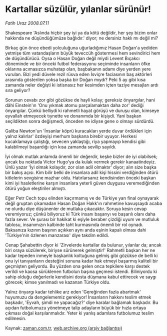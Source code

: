 # Kartallar süzülür, yılanlar sürünür!

*Fatih Uraz 2008.07.11*

<tr><td class="metin" colspan="2" style="padding-top: 20px; padding-left: 5px; padding-right: 10px;">Shakespeare 'Aslında hiçbir şey iyi ya da kötü değildir, her şey bizim onlar hakkında ne düşündüğümüze bağlıdır.' diyor; ne dersiniz haklı mı değil mi?</td></tr><tr><td class="metin" colspan="2" style="padding-top: 20px; padding-left: 5px; padding-right: 10px;"><p>Birkaç gün önce ebedi yolculuğuna uğurladığımız Hasan Doğan'a yediden yetmişe tüm vatandaşların büyük teveccüh göstermesi hem sevindirici hem de düşündürücü. Oysa o Hasan Doğan değil miydi Levent Bıçakcı döneminde ve bir önceki futbol federasyonu seçiminde insanların öfke oklarına acımasızca muhatap olan, başbakanın adamı diye yerden yere vurulan. Bizi yedi düvele rezil rüsva eden İsviçre faciasının baş aktörleri arasında gösterilen yoksa başka bir Doğan mıydı? Peki 5 ay gibi kısa zamanda neler değişti ki istisnasız her kesimden içten taziye mesajları ardı sıra geliyor?
<p>Sorunun cevabı zor gibi gözükse de hayli kolay; gereksiz önyargılar, hani dâhi Einstein'ın 'Onu yıkmak atomu parçalamaktan daha zor' dediği önyargılar. Çünkü belliydi ki rahmetli hayat görüşü ve duruşu olan, kimseye eyvallah etmeyecek tıynette ve donanımda bir kişiydi. Yani başkan seçildikten sonra değişmedi, önceden ne idiyse gene o olmayı sürdürdü. 
<p>Galiba Newton'un 'İnsanlar köprü kuracakları yerde duvar ördükleri için yalnız kalırlar' özdeyişi merhum başkana birebir uyuyor. Herkesi kucaklamaya çalıştığı, sevecen yaklaştığı, riya yapmayıp kendisi gibi kalabilmeyi başardığı için kısa zamanda sevilip sayıldı.
<p>İyi olmak mutlak anlamda önemli bir değerdir, keşke bizler de iyi olabilsek; ancak bu noktada Victor Hugo'ya da kulak vermek gerekir kanaatindeyiz. Ünlü yazar 'İyi olmak kolaydır, zor olan adil olmaktır' diyor; alın size başka bir bakış açısı. Kim bilir belki de insanlara adil kişi hissini verdiğinden ötürü kitlelerin sevgisine mazhar oldu. Hatırlarsanız kendisinden önceki başkan kimi iyi hasletlerine karşın insanlara yeterli güven duygusu veremediğinden ötürü yoğun eleştiriler almıştı.
<p>Eğer Petr Cech topu elinden kaçırmamış ve de Türkiye yarı final oynayarak değil gruptan çıkamadan Hasan Doğan Hakk'ın rahmetine kavuşsaydı acaba ne olurdu diye düşünenler de mutlaka çıkacaktır. Soruya kesin cevap veremiyoruz; çünkü biliyoruz ki Türk insanı başarıyı ve başarılı olanı daha fazla sever. Ve şurası bir hakikat ki eşiyle beraber çizdiği uyum ve mutluluk tablosu, insanımızın kalbinde taht kurmasında önemli bir rol oynadı. Baksanıza kızının başının açıkken aynı anda eşinin kapalı olması dahi 'Türkiye'nin özlenen manzarası' diye takdim edildi. 
<p> Cenap Şahabettin diyor ki 'Zirvelerde kartallar da bulunur, yılanlar da; ancak biri oraya süzülerek, biriyse sürünerek gelmiştir!' Rahmetli başkan her ne kadar tepeden inmeyle başkanlık koltuğuna gelmiş gibi gözükse de belli ki onu iyi tanıyanların desteğini sonuna kadar hak etmeyi başarmış kaliteli bir geçmişten geliyordu. Bu yüzden ona gelen onca tepkilere karşı destek verildi ve kaosa sürüklenen futbolun başına geçmesi istendi. Biliniyordu ki sahip olduğu değerlerle kendisini dosta düşmana kabul ettirecek ve saygı görecek; kimse yanılmadı ve kazanan Türkiye oldu.
<p>Yalnız önyargı kadar tehlike arz eden 'Gereğinden fazla abartmak' huyumuzu da dengelememiz gerekiyor! İnsanların hakkını teslim etmek başkadır, 'Eyvah, şimdi ne yapacağız?' diye karalar bağlamak başkadır. Bu açıdan futbolumuzu yönetmeye talip adayların büyük bir hızla ortaya çıkması doğal karşılanmalıdır. Yeter ki yanlış adamlara futbolumuz teslim edilmesin.<br/></p></p></p></p></p></p></p></td></tr>

Kaynak: [zaman.com.tr](http://zaman.com.tr/yazar.do?yazino=712758), [web.archive.org (arşiv bağlantısı)](http://web.archive.org/web/20080828141230/http://zaman.com.tr:80/yazar.do?yazino=712758)
